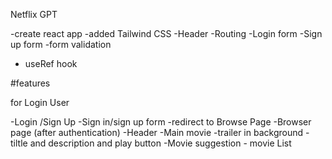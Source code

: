 

Netflix GPT

-create react app 
-added Tailwind CSS
-Header
-Routing
-Login form
-Sign up form
-form validation
- useRef hook




#features


for Login User 


-Login /Sign Up
  -Sign in/sign up form
  -redirect to Browse Page
-Browser page (after authentication)
     -Header
    -Main movie
       -trailer in background
       -tiltle and description and play button
       -Movie suggestion
         - movie List



